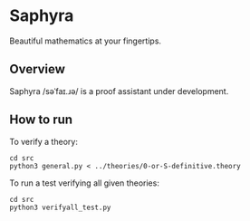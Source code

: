 Saphyra
=======

Beautiful mathematics at your fingertips.

Overview
---

Saphyra /səˈfaɪ.ɹə/ is a proof assistant under development.

How to run
---

To verify a theory:

```
cd src
python3 general.py < ../theories/0-or-S-definitive.theory
```

To run a test verifying all given theories:

```
cd src
python3 verifyall_test.py
```

